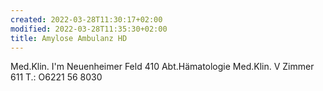 ```yaml
---
created: 2022-03-28T11:30:17+02:00
modified: 2022-03-28T11:35:30+02:00
title: Amylose Ambulanz HD
---
```


Med.Klin. 
I'm Neuenheimer Feld 410
Abt.Hämatologie Med.Klin. V
Zimmer 611 
T.: O6221 56 8030
